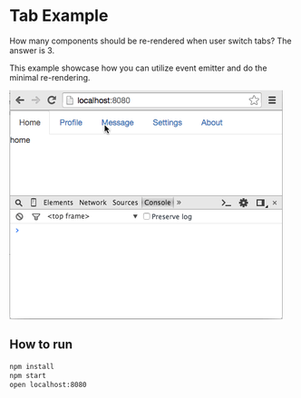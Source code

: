 # Tab Example

How many components should be re-rendered when user switch tabs? The answer is 3.

This example showcase how you can utilize event emitter and do the minimal re-rendering.

![Demo](./demo.gif)

## How to run
```
npm install
npm start
open localhost:8080
```
